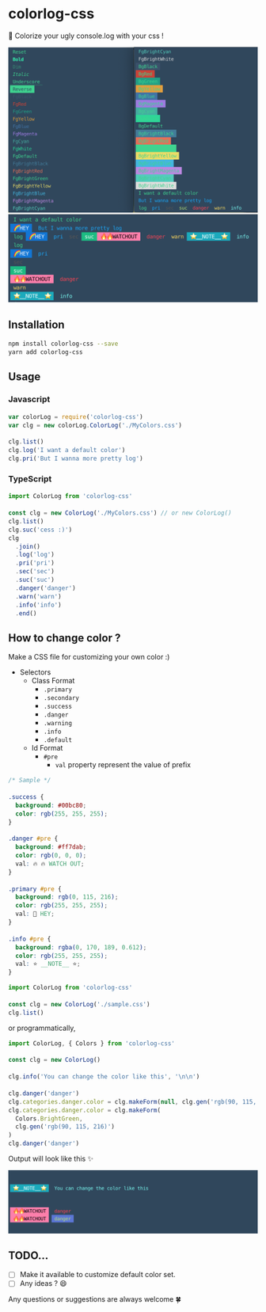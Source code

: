 # colorlog-css

🌈 Colorize your ugly console.log with your css !

![](sample.png)
![](sample__prefix.png)

## Installation

```sh
npm install colorlog-css --save
yarn add colorlog-css
```

## Usage

### Javascript

```js
var colorLog = require('colorlog-css')
var clg = new colorLog.ColorLog('./MyColors.css')

clg.list()
clg.log('I want a default color')
clg.pri('But I wanna more pretty log')
```

### TypeScript

```ts
import ColorLog from 'colorlog-css'

const clg = new ColorLog('./MyColors.css') // or new ColorLog()
clg.list()
clg.suc('cess :)')
clg
  .join()
  .log('log')
  .pri('pri')
  .sec('sec')
  .suc('suc')
  .danger('danger')
  .warn('warn')
  .info('info')
  .end()
```

## How to change color ?

Make a CSS file for customizing your own color :)

- Selectors
  - Class Format
    - `.primary`
    - `.secondary`
    - `.success`
    - `.danger`
    - `.warning`
    - `.info`
    - `.default`
  - Id Format
    - `#pre`
      - `val` property represent the value of prefix

```css
/* Sample */

.success {
  background: #00bc80;
  color: rgb(255, 255, 255);
}

.danger #pre {
  background: #ff7dab;
  color: rgb(0, 0, 0);
  val: 🔥 🔥 WATCH OUT;
}

.primary #pre {
  background: rgb(0, 115, 216);
  color: rgb(255, 255, 255);
  val: 🌈 HEY;
}

.info #pre {
  background: rgba(0, 170, 189, 0.612);
  color: rgb(255, 255, 255);
  val: ⭐️ __NOTE__ ⭐️;
}
```

```ts
import ColorLog from 'colorlog-css'

const clg = new ColorLog('./sample.css')
clg.list()
```

or programmatically,

```ts
import ColorLog, { Colors } from 'colorlog-css'

const clg = new ColorLog()

clg.info('You can change the color like this', '\n\n')

clg.danger('danger')
clg.categories.danger.color = clg.makeForm(null, clg.gen('rgb(90, 115, 216)'))
clg.categories.danger.color = clg.makeForm(
  Colors.BrightGreen,
  clg.gen('rgb(90, 115, 216)')
)
clg.danger('danger')
```

Output will look like this ✨

![](sample__view.png)

## TODO...

- [ ] Make it available to customize default color set.
- [ ] Any ideas ? 😄

Any questions or suggestions are always welcome 🍀
